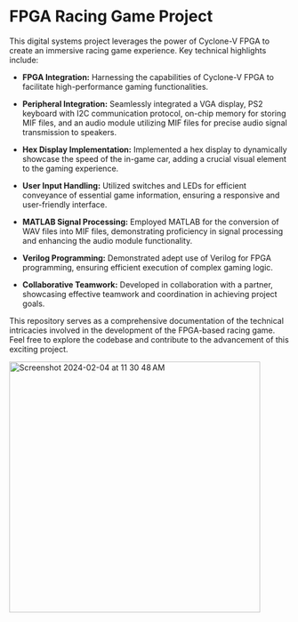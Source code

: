 # FPGA Racing Game Project

This digital systems project leverages the power of Cyclone-V FPGA to create an immersive racing game experience. Key technical highlights include:

- **FPGA Integration:** Harnessing the capabilities of Cyclone-V FPGA to facilitate high-performance gaming functionalities.

- **Peripheral Integration:** Seamlessly integrated a VGA display, PS2 keyboard with I2C communication protocol, on-chip memory for storing MIF files, and an audio module utilizing MIF files for precise audio signal transmission to speakers.

- **Hex Display Implementation:** Implemented a hex display to dynamically showcase the speed of the in-game car, adding a crucial visual element to the gaming experience.

- **User Input Handling:** Utilized switches and LEDs for efficient conveyance of essential game information, ensuring a responsive and user-friendly interface.

- **MATLAB Signal Processing:** Employed MATLAB for the conversion of WAV files into MIF files, demonstrating proficiency in signal processing and enhancing the audio module functionality.

- **Verilog Programming:** Demonstrated adept use of Verilog for FPGA programming, ensuring efficient execution of complex gaming logic.

- **Collaborative Teamwork:** Developed in collaboration with a partner, showcasing effective teamwork and coordination in achieving project goals.

This repository serves as a comprehensive documentation of the technical intricacies involved in the development of the FPGA-based racing game. Feel free to explore the codebase and contribute to the advancement of this exciting project.

<img width="451" alt="Screenshot 2024-02-04 at 11 30 48 AM" src="https://github.com/Sadra-Sh/241_project/assets/143111135/07090c20-3091-47c5-93cb-ac53f29dd8f1">
